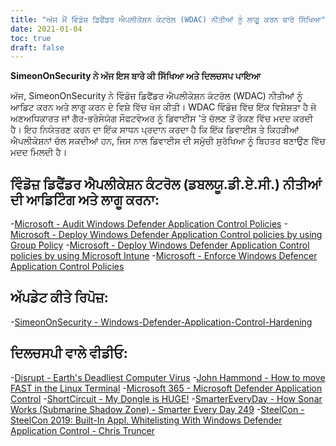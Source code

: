 ```yaml
---
title: "ਅੱਜ ਮੈਂ ਵਿੰਡੋਜ਼ ਡਿਫੈਂਡਰ ਐਪਲੀਕੇਸ਼ਨ ਕੰਟਰੋਲ (WDAC) ਨੀਤੀਆਂ ਨੂੰ ਲਾਗੂ ਕਰਨ ਬਾਰੇ ਸਿੱਖਿਆ"
date: 2021-01-04
toc: true
draft: false
---
```


**SimeonOnSecurity ਨੇ ਅੱਜ ਇਸ ਬਾਰੇ ਕੀ ਸਿੱਖਿਆ ਅਤੇ ਦਿਲਚਸਪ ਪਾਇਆ**

ਅੱਜ, SimeonOnSecurity ਨੇ ਵਿੰਡੋਜ਼ ਡਿਫੈਂਡਰ ਐਪਲੀਕੇਸ਼ਨ ਕੰਟਰੋਲ (WDAC) ਨੀਤੀਆਂ ਨੂੰ ਆਡਿਟ ਕਰਨ ਅਤੇ ਲਾਗੂ ਕਰਨ ਦੇ ਵਿਸ਼ੇ ਵਿੱਚ ਖੋਜ ਕੀਤੀ। WDAC ਵਿੰਡੋਜ਼ ਵਿੱਚ ਇੱਕ ਵਿਸ਼ੇਸ਼ਤਾ ਹੈ ਜੋ ਅਣਅਧਿਕਾਰਤ ਜਾਂ ਗੈਰ-ਭਰੋਸੇਯੋਗ ਸੌਫਟਵੇਅਰ ਨੂੰ ਡਿਵਾਈਸ 'ਤੇ ਚੱਲਣ ਤੋਂ ਰੋਕਣ ਵਿੱਚ ਮਦਦ ਕਰਦੀ ਹੈ। ਇਹ ਨਿਯੰਤਰਣ ਕਰਨ ਦਾ ਇੱਕ ਸਾਧਨ ਪ੍ਰਦਾਨ ਕਰਦਾ ਹੈ ਕਿ ਇੱਕ ਡਿਵਾਈਸ ਤੇ ਕਿਹੜੀਆਂ ਐਪਲੀਕੇਸ਼ਨਾਂ ਚੱਲ ਸਕਦੀਆਂ ਹਨ, ਜਿਸ ਨਾਲ ਡਿਵਾਈਸ ਦੀ ਸਮੁੱਚੀ ਸੁਰੱਖਿਆ ਨੂੰ ਬਿਹਤਰ ਬਣਾਉਣ ਵਿੱਚ ਮਦਦ ਮਿਲਦੀ ਹੈ।

## ਵਿੰਡੋਜ਼ ਡਿਫੈਂਡਰ ਐਪਲੀਕੇਸ਼ਨ ਕੰਟਰੋਲ (ਡਬਲਯੂ.ਡੀ.ਏ.ਸੀ.) ਨੀਤੀਆਂ ਦੀ ਆਡਿਟਿੰਗ ਅਤੇ ਲਾਗੂ ਕਰਨਾ:
-[Microsoft - Audit Windows Defender Application Control Policies](https://docs.microsoft.com/en-us/windows/security/threat-protection/windows-defender-application-control/audit-windows-defender-application-control-policies)
-[Microsoft - Deploy Windows Defender Application Control policies by using Group Policy](https://docs.microsoft.com/en-us/windows/security/threat-protection/windows-defender-application-control/deploy-windows-defender-application-control-policies-using-group-policy)
-[Microsoft - Deploy Windows Defender Application Control policies by using Microsoft Intune](https://docs.microsoft.com/en-us/windows/security/threat-protection/windows-defender-application-control/deploy-windows-defender-application-control-policies-using-intune)
-[Microsoft - Enforce Windows Defencer Application Control Policies](https://docs.microsoft.com/en-us/windows/security/threat-protection/windows-defender-application-control/enforce-windows-defender-application-control-policies)

## ਅੱਪਡੇਟ ਕੀਤੇ ਰਿਪੋਜ਼:
-[SimeonOnSecurity - Windows-Defender-Application-Control-Hardening](https://github.com/simeononsecurity/Windows-Defender-Application-Control-Hardening)

## ਦਿਲਚਸਪੀ ਵਾਲੇ ਵੀਡੀਓ:
-[Disrupt - Earth's Deadliest Computer Virus](https://www.youtube.com/watch?v=6w3wr691uss)
-[John Hammond - How to move FAST in the Linux Terminal](https://www.youtube.com/watch?v=5-_bUD6oMok)
-[Microsoft 365 - Microsoft Defender Application Control](https://www.youtube.com/watch?v=r2m156VWg_c)
-[ShortCircuit - My Dongle is HUGE!](https://www.youtube.com/watch?v=N2r10vOzxh4)
-[SmarterEveryDay - How Sonar Works (Submarine Shadow Zone) - Smarter Every Day 249](https://www.youtube.com/watch?v=AqqaYs7LjlM)
-[SteelCon - SteelCon 2019: Built-In Appl. Whitelisting With Windows Defender Application Control - Chris Truncer](https://www.youtube.com/watch?v=DQth-gVXRS0)
